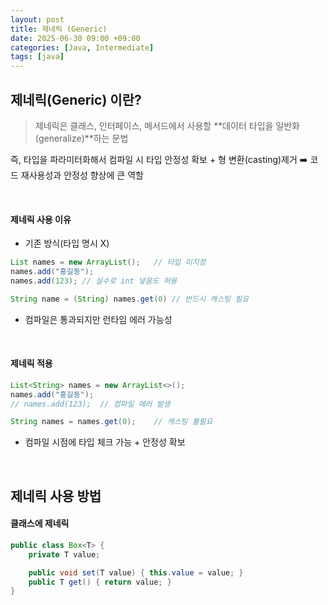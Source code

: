 ```yaml
---
layout: post
title: 제네릭 (Generic)
date: 2025-06-30 09:00 +09:00
categories: [Java, Intermediate]
tags: [java]
---
```


## 제네릭(Generic) 이란?

> 제네릭은 클래스, 인터페이스, 메서드에서 사용할 **데이터 타입을 일반화(generalize)**하는 문법

즉, 타입을 파라미터화해서 컴파일 시 타입 안정성 확보 + 형 변환(casting)제거 ➡️ 코드 재사용성과 안정성 향상에 큰 역할

<br>

#### 제네릭 사용 이유

- 기존 방식(타입 명시 X)

```java
List names = new ArrayList();   // 타입 미지정
names.add("홍길동");
names.add(123); // 실수로 int 넣음도 허용

String name = (String) names.get(0) // 반드시 캐스팅 필요
```

- 컴파일은 통과되지만 런타임 에러 가능성

<br>

#### 제네릭 적용

```java
List<String> names = new ArrayList<>();
names.add("홍길동");   
// names.add(123);  // 컴파일 에러 발생

String names = names.get(0);    // 캐스팅 불필요
```

- 컴파일 시점에 타입 체크 가능 + 안정성 확보

<br>

## 제네릭 사용 방법

#### 클래스에 제네릭

```java
public class Box<T> {
    private T value;

    public void set(T value) { this.value = value; }
    public T get() { return value; }
}
```

<br>


